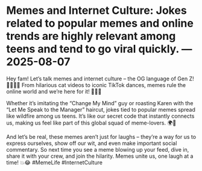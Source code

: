 # Memes and Internet Culture: Jokes related to popular memes and online trends are highly relevant among teens and tend to go viral quickly. — 2025-08-07

Hey fam! Let’s talk memes and internet culture – the OG language of Gen Z! 🤳🏼💬🔥 From hilarious cat videos to iconic TikTok dances, memes rule the online world and we’re here for it! 🙌🏼💯

Whether it’s imitating the “Change My Mind” guy or roasting Karen with the “Let Me Speak to the Manager” haircut, jokes tied to popular memes spread like wildfire among us teens. It’s like our secret code that instantly connects us, making us feel like part of this global squad of meme-lovers. 🌍🤪

And let’s be real, these memes aren’t just for laughs – they’re a way for us to express ourselves, show off our wit, and even make important social commentary. So next time you see a meme blowing up your feed, dive in, share it with your crew, and join the hilarity. Memes unite us, one laugh at a time! 💥😂 #MemeLife #InternetCulture